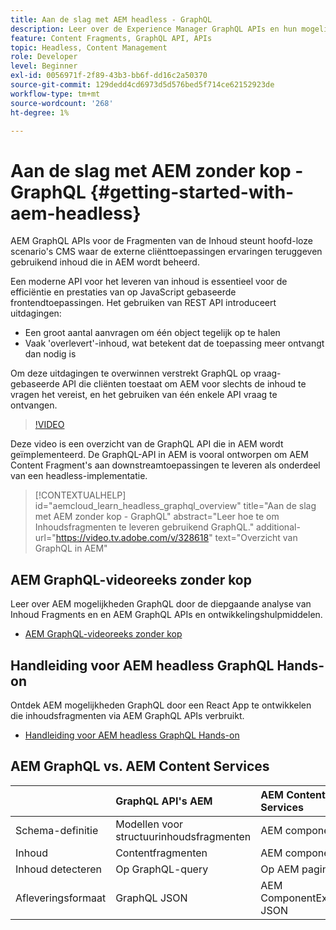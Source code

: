 ```yaml
---
title: Aan de slag met AEM headless - GraphQL
description: Leer over de Experience Manager GraphQL APIs en hun mogelijkheden.
feature: Content Fragments, GraphQL API, APIs
topic: Headless, Content Management
role: Developer
level: Beginner
exl-id: 0056971f-2f89-43b3-bb6f-dd16c2a50370
source-git-commit: 129dedd4cd6973d5d576bed5f714ce62152923de
workflow-type: tm+mt
source-wordcount: '268'
ht-degree: 1%

---
```


# Aan de slag met AEM zonder kop - GraphQL {#getting-started-with-aem-headless}

AEM GraphQL APIs voor de Fragmenten van de Inhoud steunt hoofd-loze scenario&#39;s CMS waar de externe cliënttoepassingen ervaringen teruggeven gebruikend inhoud die in AEM wordt beheerd.

Een moderne API voor het leveren van inhoud is essentieel voor de efficiëntie en prestaties van op JavaScript gebaseerde frontendtoepassingen. Het gebruiken van REST API introduceert uitdagingen:

* Een groot aantal aanvragen om één object tegelijk op te halen
* Vaak &#39;overlevert&#39;-inhoud, wat betekent dat de toepassing meer ontvangt dan nodig is

Om deze uitdagingen te overwinnen verstrekt GraphQL op vraag-gebaseerde API die cliënten toestaat om AEM voor slechts de inhoud te vragen het vereist, en het gebruiken van één enkele API vraag te ontvangen.

>[!VIDEO](https://video.tv.adobe.com/v/328618/?quality=12&learn=on)

Deze video is een overzicht van de GraphQL API die in AEM wordt geïmplementeerd. De GraphQL-API in AEM is vooral ontworpen om AEM Content Fragment&#39;s aan downstreamtoepassingen te leveren als onderdeel van een headless-implementatie.

>[!CONTEXTUALHELP]
>id="aemcloud_learn_headless_graphql_overview"
>title="Aan de slag met AEM zonder kop - GraphQL"
>abstract="Leer hoe te om Inhoudsfragmenten te leveren gebruikend GraphQL."
>additional-url="https://video.tv.adobe.com/v/328618" text="Overzicht van GraphQL in AEM"

## AEM GraphQL-videoreeks zonder kop

Leer over AEM mogelijkheden GraphQL door de diepgaande analyse van Inhoud Fragments en en AEM GraphQL APIs en ontwikkelingshulpmiddelen.

* [AEM GraphQL-videoreeks zonder kop](./video-series/modeling-basics.md)

## Handleiding voor AEM headless GraphQL Hands-on

Ontdek AEM mogelijkheden GraphQL door een React App te ontwikkelen die inhoudsfragmenten via AEM GraphQL APIs verbruikt.

* [Handleiding voor AEM headless GraphQL Hands-on](./multi-step/overview.md)

## AEM GraphQL vs. AEM Content Services

|  | GraphQL API&#39;s AEM | AEM Content Services |
|--------------------------------|:-----------------|:---------------------|
| Schema-definitie | Modellen voor structuurinhoudsfragmenten | AEM componenten |
| Inhoud | Contentfragmenten | AEM componenten |
| Inhoud detecteren | Op GraphQL-query | Op AEM pagina |
| Afleveringsformaat | GraphQL JSON | AEM ComponentExporter JSON |
